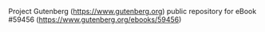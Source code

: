 Project Gutenberg (https://www.gutenberg.org) public repository for
eBook #59456 (https://www.gutenberg.org/ebooks/59456)
